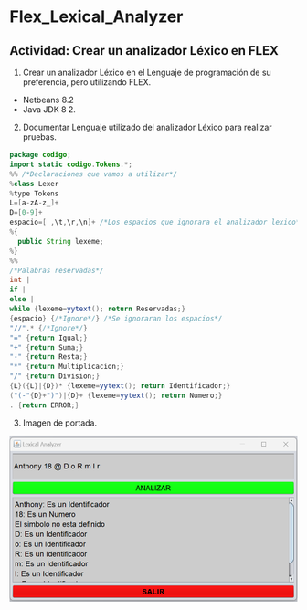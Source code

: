 # Flex_Lexical_Analyzer
## Actividad: Crear un analizador Léxico en FLEX

1. Crear un analizador Léxico en el Lenguaje de programación de su preferencia, pero utilizando FLEX.
  * Netbeans 8.2
  * Java JDK 8 2.
2. Documentar Lenguaje utilizado del analizador Léxico para realizar pruebas.
  ```java
  package codigo;
  import static codigo.Tokens.*;
  %% /*Declaraciones que vamos a utilizar*/
  %class Lexer
  %type Tokens
  L=[a-zA-z_]+
  D=[0-9]+
  espacio=[ ,\t,\r,\n]+ /*Los espacios que ignorara el analizador lexico*/
  %{
    public String lexeme;
  %}
  %%
  /*Palabras reservadas*/
  int |
  if |
  else |
  while {lexeme=yytext(); return Reservadas;}
  {espacio} {/*Ignore*/} /*Se ignoraran los espacios*/
  "//".* {/*Ignore*/}
  "=" {return Igual;}
  "+" {return Suma;}
  "-" {return Resta;}
  "*" {return Multiplicacion;}
  "/" {return Division;}
  {L}({L}|{D})* {lexeme=yytext(); return Identificador;}
  ("(-"{D}+")")|{D}+ {lexeme=yytext(); return Numero;}
  . {return ERROR;}
```
3. Imagen de portada.

  ![Imagen Promocional](imagenPrevisualizacion.png)
